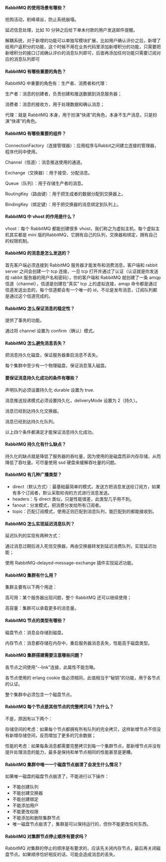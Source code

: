 #### RabbitMQ 的使用场景有哪些？



抢购活动，削峰填谷，防止系统崩塌。

延迟信息处理，比如 10 分钟之后给下单未付款的用户发送邮件提醒。

解耦系统，对于新增的功能可以单独写模块扩展，比如用户确认评价之后，新增了给用户返积分的功能，这个时候不用在业务代码里添加新增积分的功能，只需要把新增积分的接口订阅确认评价的消息队列即可，后面再添加任何功能只需要订阅对应的消息队列即可



#### RabbitMQ 有哪些重要的角色？



RabbitMQ 中重要的角色有：生产者、消费者和代理：



生产者：消息的创建者，负责创建和推送数据到消息服务器；

消费者：消息的接收方，用于处理数据和确认消息；

代理：就是 RabbitMQ 本身，用于扮演“快递”的角色，本身不生产消息，只是扮演“快递”的角色。



#### RabbitMQ 有哪些重要的组件？



ConnectionFactory（连接管理器）：应用程序与Rabbit之间建立连接的管理器，程序代码中使用。

Channel（信道）：消息推送使用的通道。

Exchange（交换器）：用于接受、分配消息。

Queue（队列）：用于存储生产者的消息。

RoutingKey（路由键）：用于把生成者的数据分配到交换器上。

BindingKey（绑定键）：用于把交换器的消息绑定到队列上。



#### RabbitMQ 中 vhost 的作用是什么？



vhost：每个 RabbitMQ 都能创建很多 vhost，我们称之为虚拟主机，每个虚拟主机其实都是 mini 版的RabbitMQ，它拥有自己的队列，交换器和绑定，拥有自己的权限机制。



#### RabbitMQ 的消息是怎么发送的？



首先客户端必须连接到 RabbitMQ 服务器才能发布和消费消息，客户端和 rabbit server 之间会创建一个 tcp 连接，一旦 tcp 打开并通过了认证（认证就是你发送给 rabbit 服务器的用户名和密码），你的客户端和 RabbitMQ 就创建了一条 amqp 信道（channel），信道是创建在“真实” tcp 上的虚拟连接，amqp 命令都是通过信道发送出去的，每个信道都会有一个唯一的 id，不论是发布消息，订阅队列都是通过这个信道完成的。



#### RabbitMQ 怎么保证消息的稳定性？



提供了事务的功能。

通过将 channel 设置为 confirm（确认）模式。



#### RabbitMQ 怎么避免消息丢失？



把消息持久化磁盘，保证服务器重启消息不丢失。

每个集群中至少有一个物理磁盘，保证消息落入磁盘。



#### 要保证消息持久化成功的条件有哪些？



声明队列必须设置持久化 durable 设置为 true.

消息推送投递模式必须设置持久化，deliveryMode 设置为 2（持久）。

消息已经到达持久化交换器。

消息已经到达持久化队列。

以上四个条件都满足才能保证消息持久化成功。



#### RabbitMQ 持久化有什么缺点？



持久化的缺点就是降低了服务器的吞吐量，因为使用的是磁盘而非内存存储，从而降低了吞吐量。可尽量使用 ssd 硬盘来缓解吞吐量的问题。



#### RabbitMQ 有几种广播类型？

- direct（默认方式）：最基础最简单的模式，发送方把消息发送给订阅方，如果有多个订阅者，默认采取轮询的方式进行消息发送。
- headers：与 direct 类似，只是性能很差，此类型几乎用不到。
- fanout：分发模式，把消费分发给所有订阅者。
- topic：匹配订阅模式，使用正则匹配到消息队列，能匹配到的都能接收到。



#### RabbitMQ 怎么实现延迟消息队列？



延迟队列的实现有两种方式：



通过消息过期后进入死信交换器，再由交换器转发到延迟消费队列，实现延迟功能；

使用 RabbitMQ-delayed-message-exchange 插件实现延迟功能。



#### RabbitMQ 集群有什么用？



集群主要有以下两个用途：



高可用：某个服务器出现问题，整个 RabbitMQ 还可以继续使用；

高容量：集群可以承载更多的消息量。



#### RabbitMQ 节点的类型有哪些？



磁盘节点：消息会存储到磁盘。

内存节点：消息都存储在内存中，重启服务器消息丢失，性能高于磁盘类型。



#### RabbitMQ 集群搭建需要注意哪些问题？



各节点之间使用“--link”连接，此属性不能忽略。

各节点使用的 erlang cookie 值必须相同，此值相当于“秘钥”的功能，用于各节点的认证。

整个集群中必须包含一个磁盘节点。



#### RabbitMQ 每个节点是其他节点的完整拷贝吗？为什么？

不是，原因有以下两个：

存储空间的考虑：如果每个节点都拥有所有队列的完全拷贝，这样新增节点不但没有新增存储空间，反而增加了更多的冗余数据；

性能的考虑：如果每条消息都需要完整拷贝到每一个集群节点，那新增节点并没有提升处理消息的能力，最多是保持和单节点相同的性能甚至是更糟。

#### RabbitMQ 集群中唯一一个磁盘节点崩溃了会发生什么情况？

如果唯一磁盘的磁盘节点崩溃了，不能进行以下操作：



- 不能创建队列
- 不能创建交换器
- 不能创建绑定
- 不能添加用户
- 不能更改权限
- 不能添加和删除集群节点
- 唯一磁盘节点崩溃了，集群是可以保持运行的，但你不能更改任何东西。



#### RabbitMQ 对集群节点停止顺序有要求吗？

RabbitMQ 对集群的停止的顺序是有要求的，应该先关闭内存节点，最后再关闭磁盘节点。如果顺序恰好相反的话，可能会造成消息的丢失。